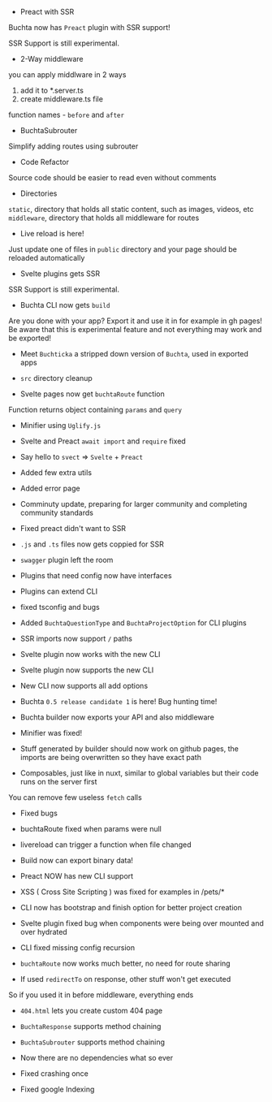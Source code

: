 * Preact with SSR

Buchta now has `Preact` plugin with SSR support!

SSR Support is still experimental.

* 2-Way middleware

you can apply middlware in 2 ways<br>
1. add it to *.server.ts<br>
2. create middleware.ts file<br>

function names - `before` and `after`

* BuchtaSubrouter

Simplify adding routes using subrouter

* Code Refactor

Source code should be easier to read even without comments

* Directories

`static`, directory that holds all static content, such as images, videos, etc <br>
`middleware`, directory that holds all middleware for routes

* Live reload is here!

Just update one of files in `public` directory and your page should be reloaded automatically

* Svelte plugins gets SSR

SSR Support is still experimental.

* Buchta CLI now gets `build`

Are you done with your app? Export it and use it in for example in gh pages! <br>
Be aware that this is experimental feature and not everything may work and be exported!

* Meet `Buchticka` a stripped down version of `Buchta`, used in exported apps

* `src` directory cleanup

* Svelte pages now get `buchtaRoute` function

Function returns object containing `params` and `query`

* Minifier using `Uglify.js`

* Svelte and Preact `await import` and `require` fixed

* Say hello to `svect` => `Svelte` + `Preact`

* Added few extra utils

* Added error page

* Comminuty update, preparing for larger community and completing community standards

* Fixed preact didn't want to SSR

* `.js` and `.ts` files now gets coppied for SSR

* `swagger` plugin left the room

* Plugins that need config now have interfaces

* Plugins can extend CLI

* fixed tsconfig and bugs

* Added `BuchtaQuestionType` and `BuchtaProjectOption` for CLI plugins

* SSR imports now support `/` paths

* Svelte plugin now works with the new CLI

* Svelte plugin now supports the new CLI

* New CLI now supports all add options

* Buchta `0.5 release candidate 1` is here! Bug hunting time!

* Buchta builder now exports your API and also middleware

* Minifier was fixed!

* Stuff generated by builder should now work on github pages, the imports are being overwritten so they have exact path

* Composables, just like in nuxt, similar to global variables but their code runs on the server first

You can remove few useless `fetch` calls

* Fixed bugs

* buchtaRoute fixed when params were null

* livereload can trigger a function when file changed

* Build now can export binary data!

* Preact NOW has new CLI support

* XSS ( Cross Site Scripting ) was fixed for examples in /pets/* 

* CLI now has bootstrap and finish option for better project creation

* Svelte plugin fixed bug when components were being over mounted and over hydrated

* CLI fixed missing config recursion

* `buchtaRoute` now works much better, no need for route sharing

* If used `redirectTo` on response, other stuff won't get executed

So if you used it in before middleware, everything ends

* `404.html` lets you create custom 404 page

* `BuchtaResponse` supports method chaining

* `BuchtaSubrouter` supports method chaining

* Now there are no dependencies what so ever

* Fixed crashing once 

* Fixed google Indexing